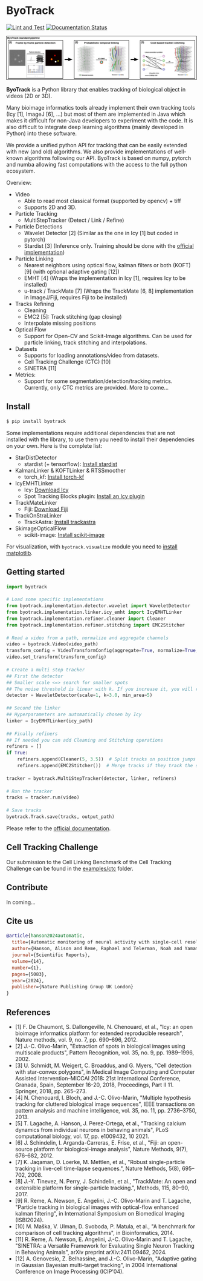 # ByoTrack
[![Lint and Test](https://github.com/raphaelreme/byotrack/actions/workflows/tests.yml/badge.svg)](https://github.com/raphaelreme/byotrack/actions/workflows/tests.yml)
[![Documentation Status](https://readthedocs.org/projects/byotrack/badge/?version=latest)](https://byotrack.readthedocs.io/en/latest/?badge=latest)

![pipeline](docs/source/images/tracking.svg)

**ByoTrack** is a Python library that enables tracking of biological object in videos (2D or 3D).

Many bioimage informatics tools already implement their own tracking tools (Icy [1], ImageJ [6], ...) but most of them are implemented in Java which makes it difficult for non-Java developers to experiment with the code. It is also difficult to integrate deep learning algorithms (mainly developed in Python) into these software.

We provide a unified python API for tracking that can be easily extended with new (and old) algorithms. We also provide implementations of well-known algorithms following our API. ByoTrack is based on numpy, pytorch and numba allowing fast computations with the access to the full python ecosystem.

Overview:
* Video
    * Able to read most classical format (supported by opencv) + tiff
    * Supports 2D and 3D.
* Particle Tracking
    * MultiStepTracker (Detect / Link / Refine)
* Particle Detections
    * Wavelet Detector [2] (Similar as the one in Icy [1] but coded in pytorch)
    * Stardist [3] (Inference only. Training should be done with the [official implementation](https://github.com/stardist/stardist))
* Particle Linking
    * Nearest neighbors using optical flow, kalman filters or both (KOFT) [9] (with optional adaptive gating [12])
    * EMHT [4] (Wraps the implementation in Icy [1], requires Icy to be installed)
    * u-track / TrackMate [7] (Wraps the TrackMate [6, 8] implementation in ImageJ/Fiji, requires Fiji to be installed)
* Tracks Refining
    * Cleaning
    * EMC2 [5]: Track stitching (gap closing)
    * Interpolate missing positions
* Optical Flow
    * Support for Open-CV and Scikit-Image algorithms. Can be used for particle linking, track stitching
    and interpolations.
* Datasets
    * Supports for loading annotations/video from datasets.
    * Cell Tracking Challenge (CTC) [10]
    * SINETRA [11]
* Metrics:
    * Support for some segmentation/detection/tracking metrics. Currently, only CTC metrics are provided. More to come...


## Install

```bash
$ pip install byotrack
```

Some implementations require additional dependencies that are not installed with the library, to use them you need to install their dependencies on your own.
Here is the complete list:


- StarDistDetector
    - stardist (+ tensorflow): [Install stardist](https://github.com/stardist/stardist#installation)
- KalmanLinker & KOFTLinker & RTSSmoother
    - torch_kf: [Install torch-kf](https://github.com/raphaelreme/torch-kf#install)
- IcyEMHTLinker
    - Icy: [Download Icy](https://icy.bioimageanalysis.org/download/)
    - Spot Tracking Blocks plugin: [Install an Icy plugin](https://icy.bioimageanalysis.org/tutorial/how-to-install-an-icy-plugin/)
- TrackMateLinker
    - Fiji: [Download Fiji](https://imagej.net/downloads)
- TrackOnStraLinker
    - TrackAstra: [Install trackastra](https://github.com/weigertlab/trackastra#installation)
- SkimageOpticalFlow
    - scikit-image: [Install scikit-image](https://scikit-image.org/docs/stable/user_guide/install.html)

For visualization, with `byotrack.visualize` module you need to [install matplotlib](https://matplotlib.org/stable/install/index.html).

## Getting started

```python
import byotrack

# Load some specific implementations
from byotrack.implementation.detector.wavelet import WaveletDetector
from byotrack.implementation.linker.icy_emht import IcyEMHTLinker
from byotrack.implementation.refiner.cleaner import Cleaner
from byotrack.implementation.refiner.stitching import EMC2Stitcher

# Read a video from a path, normalize and aggregate channels
video = byotrack.Video(video_path)
transform_config = VideoTransformConfig(aggregate=True, normalize=True, q_min=0.01, q_max=0.999)
video.set_transform(transform_config)

# Create a multi step tracker
## First the detector
## Smaller scale <=> search for smaller spots
## The noise threshold is linear with k. If you increase it, you will retrieve less spots.
detector = WaveletDetector(scale=1, k=3.0, min_area=5)

## Second the linker
## Hyperparameters are automatically chosen by Icy
linker = IcyEMHTLinker(icy_path)

## Finally refiners
## If needed you can add Cleaning and Stitching operations
refiners = []
if True:
    refiners.append(Cleaner(5, 3.5))  # Split tracks on position jumps and drop small ones
    refiners.append(EMC2Stitcher())  # Merge tracks if they track the same particle

tracker = byotrack.MultiStepTracker(detector, linker, refiners)

# Run the tracker
tracks = tracker.run(video)

# Save tracks
byotrack.Track.save(tracks, output_path)
```

Please refer to the [official documentation](https://byotrack.readthedocs.io/en/latest/).

## Cell Tracking Challenge

Our submission to the Cell Linking Benchmark of the Cell Tracking Challenge can be found in the [examples/ctc](examples/ctc/README.md) folder.

## Contribute

In coming...

## Cite us

```bibtex
@article{hanson2024automatic,
  title={Automatic monitoring of neural activity with single-cell resolution in behaving Hydra},
  author={Hanson, Alison and Reme, Raphael and Telerman, Noah and Yamamoto, Wataru and Olivo-Marin, Jean-Christophe and Lagache, Thibault and Yuste, Rafael},
  journal={Scientific Reports},
  volume={14},
  number={1},
  pages={5083},
  year={2024},
  publisher={Nature Publishing Group UK London}
}
```

## References


* [1] F. De Chaumont, S. Dallongeville, N. Chenouard, et al., "Icy:
      an open bioimage informatics platform for extended reproducible
      research", Nature methods, vol. 9, no. 7, pp. 690–696, 2012.
* [2] J.-C. Olivo-Marin, "Extraction of spots in biological images
      using multiscale products", Pattern Recognition, vol. 35, no. 9,
      pp. 1989–1996, 2002.
* [3] U. Schmidt, M. Weigert, C. Broaddus, and G. Myers, "Cell detection
      with star-convex polygons", in Medical Image Computing and
      Computer Assisted Intervention–MICCAI 2018: 21st International
      Conference, Granada, Spain, September 16-20, 2018, Proceedings,
      Part II 11. Springer, 2018, pp. 265–273.
* [4] N. Chenouard, I. Bloch, and J.-C. Olivo-Marin, "Multiple hypothesis
      tracking for cluttered biological image sequences",
      IEEE transactions on pattern analysis and machine intelligence,
      vol. 35, no. 11, pp. 2736–3750, 2013.
* [5] T. Lagache, A. Hanson, J. Perez-Ortega, et al., "Tracking calcium
      dynamics from individual neurons in behaving animals",
      PLoS computational biology, vol. 17, pp. e1009432, 10 2021.
* [6] J. Schindelin, I. Arganda-Carreras, E. Frise, et al., "Fiji:
      an open-source platform for biological-image analysis", Nature
      Methods, 9(7), 676–682, 2012.
* [7] K. Jaqaman, D. Loerke, M. Mettlen, et al., "Robust single-particle
      tracking in live-cell time-lapse sequences.", Nature Methods, 5(8),
      695–702, 2008.
* [8] J.-Y. Tinevez, N. Perry, J. Schindelin, et al., "TrackMate: An
      open and extensible platform for single-particle tracking.",
      Methods, 115, 80–90, 2017.
* [9] R. Reme, A. Newson, E. Angelini, J.-C. Olivo-Marin and T. Lagache,
      "Particle tracking in biological images with optical-flow enhanced
      kalman filtering", in International Symposium on Biomedical Imaging
      (ISBI2024).
* [10] M. Maška, V. Ulman, D. Svoboda, P. Matula, et al., "A benchmark for
       comparison of cell tracking algorithms", in Bioinformatics, 2014.
* [11] R. Reme, A. Newson, E. Angelini, J.-C. Olivo-Marin and T. Lagache,
       "SINETRA: a Versatile Framework for Evaluating Single Neuron Tracking
       in Behaving Animals", arXiv preprint arXiv:2411.09462, 2024.
* [12] A. Genovesio, Z. Belhassine, and J.-C. Olivo-Marin, "Adaptive gating
       in Gaussian Bayesian multi-target tracking", in 2004 International
       Conference on Image Processing (ICIP'04).
